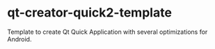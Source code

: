 qt-creator-quick2-template
==========================

Template to create Qt Quick Application with several optimizations for Android.
